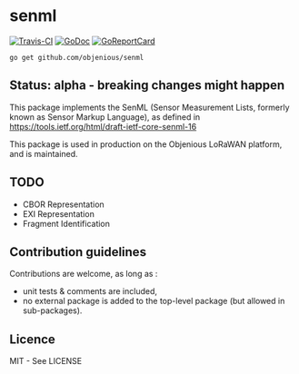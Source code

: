 # senml

[![Travis-CI](https://travis-ci.org/objenious/senml.svg)](https://travis-ci.org/objenious/senml)  [![GoDoc](https://godoc.org/github.com/objenious/senml?status.svg)](http://godoc.org/github.com/objenious/senml)
[![GoReportCard](https://goreportcard.com/badge/github.com/objenious/senml)](https://goreportcard.com/report/github.com/objenious/senml)

`go get github.com/objenious/senml`

## Status: alpha - breaking changes might happen

This package implements the SenML (Sensor Measurement Lists, formerly known as Sensor Markup Language), as defined in https://tools.ietf.org/html/draft-ietf-core-senml-16

This package is used in production on the Objenious LoRaWAN platform, and is maintained.

## TODO

* CBOR Representation
* EXI Representation
* Fragment Identification

## Contribution guidelines

Contributions are welcome, as long as :
* unit tests & comments are included,
* no external package is added to the top-level package (but allowed in sub-packages).

## Licence

MIT - See LICENSE
